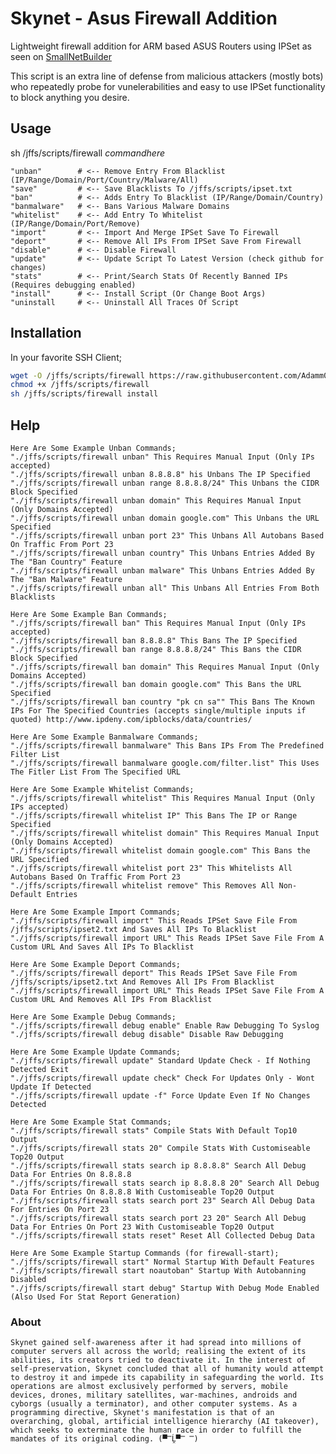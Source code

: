 # Skynet - Asus Firewall Addition
Lightweight firewall addition for ARM based ASUS Routers using IPSet as seen on [SmallNetBuilder](https://www.snbforums.com/threads/how-to-dynamically-ban-malicious-ips-using-ipset-adamm-version.16798/)


This script is an extra line of defense from malicious attackers (mostly bots) who repeatedly probe for vunelerabilities and easy to use IPSet functionality to block anything you desire.


## Usage

sh /jffs/scripts/firewall *commandhere*

    "unban"        # <-- Remove Entry From Blacklist (IP/Range/Domain/Port/Country/Malware/All)   
    "save"         # <-- Save Blacklists To /jffs/scripts/ipset.txt
    "ban"          # <-- Adds Entry To Blacklist (IP/Range/Domain/Country)     
    "banmalware"   # <-- Bans Various Malware Domains  
    "whitelist"    # <-- Add Entry To Whitelist (IP/Range/Domain/Port/Remove)  
    "import"       # <-- Import And Merge IPSet Save To Firewall  
    "deport"       # <-- Remove All IPs From IPSet Save From Firewall
    "disable"      # <-- Disable Firewall  
    "update"       # <-- Update Script To Latest Version (check github for changes)  
    "stats"        # <-- Print/Search Stats Of Recently Banned IPs (Requires debugging enabled)
    "install"      # <-- Install Script (Or Change Boot Args)
    "uninstall     # <-- Uninstall All Traces Of Script


## Installation

In your favorite SSH Client;

```sh
wget -O /jffs/scripts/firewall https://raw.githubusercontent.com/Adamm00/IPSet_ASUS/master/firewall.sh
chmod +x /jffs/scripts/firewall
sh /jffs/scripts/firewall install
```

## Help

```
Here Are Some Example Unban Commands;
"./jffs/scripts/firewall unban" This Requires Manual Input (Only IPs accepted)
"./jffs/scripts/firewall unban 8.8.8.8" his Unbans The IP Specified
"./jffs/scripts/firewall unban range 8.8.8.8/24" This Unbans the CIDR Block Specified
"./jffs/scripts/firewall unban domain" This Requires Manual Input (Only Domains Accepted)
"./jffs/scripts/firewall unban domain google.com" This Unbans the URL Specified
"./jffs/scripts/firewall unban port 23" This Unbans All Autobans Based On Traffic From Port 23
"./jffs/scripts/firewall unban country" This Unbans Entries Added By The "Ban Country" Feature
"./jffs/scripts/firewall unban malware" This Unbans Entries Added By The "Ban Malware" Feature
"./jffs/scripts/firewall unban all" This Unbans All Entries From Both Blacklists

Here Are Some Example Ban Commands;
"./jffs/scripts/firewall ban" This Requires Manual Input (Only IPs accepted)
"./jffs/scripts/firewall ban 8.8.8.8" This Bans The IP Specified
"./jffs/scripts/firewall ban range 8.8.8.8/24" This Bans the CIDR Block Specified
"./jffs/scripts/firewall ban domain" This Requires Manual Input (Only Domains Accepted)
"./jffs/scripts/firewall ban domain google.com" This Bans the URL Specified
"./jffs/scripts/firewall ban country "pk cn sa"" This Bans The Known IPs For The Specified Countries (accepts single/multiple inputs if quoted) http://www.ipdeny.com/ipblocks/data/countries/

Here Are Some Example Banmalware Commands;
"./jffs/scripts/firewall banmalware" This Bans IPs From The Predefined Filter List
"./jffs/scripts/firewall banmalware google.com/filter.list" This Uses The Fitler List From The Specified URL

Here Are Some Example Whitelist Commands;
"./jffs/scripts/firewall whitelist" This Requires Manual Input (Only IPs accepted)
"./jffs/scripts/firewall whitelist IP" This Bans The IP or Range Specified
"./jffs/scripts/firewall whitelist domain" This Requires Manual Input (Only Domains Accepted)
"./jffs/scripts/firewall whitelist domain google.com" This Bans the URL Specified
"./jffs/scripts/firewall whitelist port 23" This Whitelists All Autobans Based On Traffic From Port 23
"./jffs/scripts/firewall whitelist remove" This Removes All Non-Default Entries

Here Are Some Example Import Commands;
"./jffs/scripts/firewall import" This Reads IPSet Save File From /jffs/scripts/ipset2.txt And Saves All IPs To Blacklist
"./jffs/scripts/firewall import URL" This Reads IPSet Save File From A Custom URL And Saves All IPs To Blacklist

Here Are Some Example Deport Commands;
"./jffs/scripts/firewall deport" This Reads IPSet Save File From /jffs/scripts/ipset2.txt And Removes All IPs From Blacklist
"./jffs/scripts/firewall import URL" This Reads IPSet Save File From A Custom URL And Removes All IPs From Blacklist

Here Are Some Example Debug Commands;
"./jffs/scripts/firewall debug enable" Enable Raw Debugging To Syslog
"./jffs/scripts/firewall debug disable" Disable Raw Debugging

Here Are Some Example Update Commands;
"./jffs/scripts/firewall update" Standard Update Check - If Nothing Detected Exit
"./jffs/scripts/firewall update check" Check For Updates Only - Wont Update If Detected
"./jffs/scripts/firewall update -f" Force Update Even If No Changes Detected

Here Are Some Example Stat Commands;
"./jffs/scripts/firewall stats" Compile Stats With Default Top10 Output
"./jffs/scripts/firewall stats 20" Compile Stats With Customiseable Top20 Output
"./jffs/scripts/firewall stats search ip 8.8.8.8" Search All Debug Data For Entries On 8.8.8.8
"./jffs/scripts/firewall stats search ip 8.8.8.8 20" Search All Debug Data For Entries On 8.8.8.8 With Customiseable Top20 Output
"./jffs/scripts/firewall stats search port 23" Search All Debug Data For Entries On Port 23
"./jffs/scripts/firewall stats search port 23 20" Search All Debug Data For Entries On Port 23 With Customiseable Top20 Output
"./jffs/scripts/firewall stats reset" Reset All Collected Debug Data

Here Are Some Example Startup Commands (for firewall-start);
"./jffs/scripts/firewall start" Normal Startup With Default Features
"./jffs/scripts/firewall start noautoban" Startup With Autobanning Disabled
"./jffs/scripts/firewall start debug" Startup With Debug Mode Enabled (Also Used For Stat Report Generation)
```


### About

```Skynet gained self-awareness after it had spread into millions of computer servers all across the world; realising the extent of its abilities, its creators tried to deactivate it. In the interest of self-preservation, Skynet concluded that all of humanity would attempt to destroy it and impede its capability in safeguarding the world. Its operations are almost exclusively performed by servers, mobile devices, drones, military satellites, war-machines, androids and cyborgs (usually a terminator), and other computer systems. As a programming directive, Skynet's manifestation is that of an overarching, global, artificial intelligence hierarchy (AI takeover), which seeks to exterminate the human race in order to fulfill the mandates of its original coding. (▀̿Ĺ̯▀̿ ̿)```
